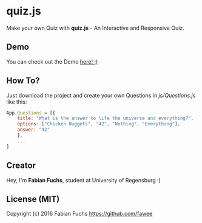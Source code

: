 # quiz.js

Make your own Quiz with **quiz.js** - An Interactive and Responsive Quiz.

## Demo

You can check out the Demo [here! :)](http://homepages.uni-regensburg.de/~fuf24623/quiz.js/)

## How To?

Just download the project and create your own Questions in *js/Questions.js* like this:

```javascript
App.Questions = [{
    title: "What is the answer to life the universe and everything?",
    options: ["Chicken Nuggets", "42", "Nothing", "Everything"],
    answer: "42"
    }, 
    ...
]
```

## Creator

Hey, I'm **Fabian Fuchs**, student at University of Regensburg :)


## License (MIT)

Copyright (c) 2016 Fabian Fuchs <https://github.com/fawee>
